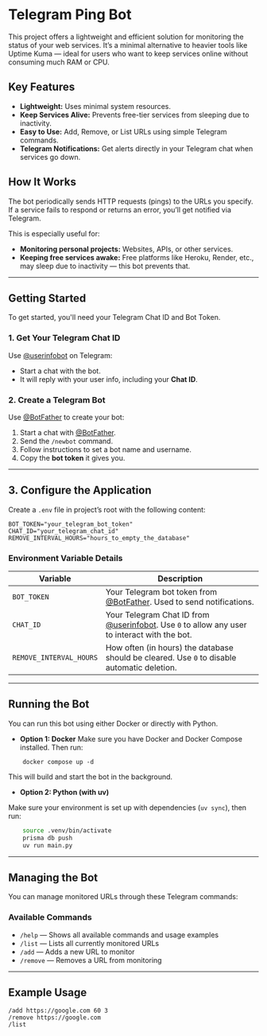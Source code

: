 # Telegram Ping Bot

This project offers a lightweight and efficient solution for monitoring the status of your web services. It’s a minimal alternative to heavier tools like Uptime Kuma — ideal for users who want to keep services online without consuming much RAM or CPU.

## Key Features

- **Lightweight:** Uses minimal system resources.
- **Keep Services Alive:** Prevents free-tier services from sleeping due to inactivity.
- **Easy to Use:** Add, Remove, or List URLs using simple Telegram commands.
- **Telegram Notifications:** Get alerts directly in your Telegram chat when services go down.

## How It Works

The bot periodically sends HTTP requests (pings) to the URLs you specify. If a service fails to respond or returns an error, you’ll get notified via Telegram.

This is especially useful for:

- **Monitoring personal projects:** Websites, APIs, or other services.
- **Keeping free services awake:** Free platforms like Heroku, Render, etc., may sleep due to inactivity — this bot prevents that.

---

## Getting Started

To get started, you'll need your Telegram Chat ID and Bot Token.

### 1. Get Your Telegram Chat ID

Use [@userinfobot](https://t.me/userinfobot) on Telegram:

- Start a chat with the bot.
- It will reply with your user info, including your **Chat ID**.

### 2. Create a Telegram Bot

Use [@BotFather](https://t.me/botfather) to create your bot:

1. Start a chat with [@BotFather](https://t.me/botfather).
2. Send the `/newbot` command.
3. Follow instructions to set a bot name and username.
4. Copy the **bot token** it gives you.

---

## 3. Configure the Application

Create a `.env` file in project’s root with the following content:

```
BOT_TOKEN="your_telegram_bot_token"
CHAT_ID="your_telegram_chat_id"
REMOVE_INTERVAL_HOURS="hours_to_empty_the_database"
```

### Environment Variable Details

| Variable                | Description                                                                                                              |
| ----------------------- | ------------------------------------------------------------------------------------------------------------------------ |
| `BOT_TOKEN`             | Your Telegram bot token from [@BotFather](https://t.me/botfather). Used to send notifications.                           |
| `CHAT_ID`               | Your Telegram Chat ID from [@userinfobot](https://t.me/userinfobot). Use `0` to allow any user to interact with the bot. |
| `REMOVE_INTERVAL_HOURS` | How often (in hours) the database should be cleared. Use `0` to disable automatic deletion.                              |

---

## Running the Bot

You can run this bot using either Docker or directly with Python.

- **Option 1: Docker**
  Make sure you have Docker and Docker Compose installed. Then run:

```
    docker compose up -d
```

This will build and start the bot in the background.

- **Option 2: Python (with uv)**

Make sure your environment is set up with dependencies (`uv sync`), then run:

```bash
    source .venv/bin/activate
    prisma db push
    uv run main.py
```

---

## Managing the Bot

You can manage monitored URLs through these Telegram commands:

### Available Commands

- `/help` — Shows all available commands and usage examples
- `/list` — Lists all currently monitored URLs
- `/add` — Adds a new URL to monitor
- `/remove` — Removes a URL from monitoring

---

## Example Usage

```
/add https://google.com 60 3
/remove https://google.com
/list
```
